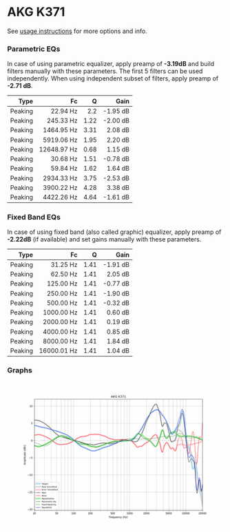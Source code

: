 # AKG K371
See [usage instructions](https://github.com/jaakkopasanen/AutoEq#usage) for more options and info.

### Parametric EQs
In case of using parametric equalizer, apply preamp of **-3.19dB** and build filters manually
with these parameters. The first 5 filters can be used independently.
When using independent subset of filters, apply preamp of **-2.71 dB**.

| Type    | Fc          |    Q | Gain     |
|--------:|------------:|-----:|---------:|
| Peaking | 22.94 Hz    | 2.2  | -1.95 dB |
| Peaking | 245.33 Hz   | 1.22 | -2.00 dB |
| Peaking | 1464.95 Hz  | 3.31 | 2.08 dB  |
| Peaking | 5919.06 Hz  | 1.95 | 2.20 dB  |
| Peaking | 12648.97 Hz | 0.68 | 1.15 dB  |
| Peaking | 30.68 Hz    | 1.51 | -0.78 dB |
| Peaking | 59.84 Hz    | 1.62 | 1.64 dB  |
| Peaking | 2934.33 Hz  | 3.75 | -2.53 dB |
| Peaking | 3900.22 Hz  | 4.28 | 3.38 dB  |
| Peaking | 4422.26 Hz  | 4.64 | -1.61 dB |

### Fixed Band EQs
In case of using fixed band (also called graphic) equalizer, apply preamp of **-2.22dB**
(if available) and set gains manually with these parameters.

| Type    | Fc          |    Q | Gain     |
|--------:|------------:|-----:|---------:|
| Peaking | 31.25 Hz    | 1.41 | -1.91 dB |
| Peaking | 62.50 Hz    | 1.41 | 2.05 dB  |
| Peaking | 125.00 Hz   | 1.41 | -0.77 dB |
| Peaking | 250.00 Hz   | 1.41 | -1.90 dB |
| Peaking | 500.00 Hz   | 1.41 | -0.32 dB |
| Peaking | 1000.00 Hz  | 1.41 | 0.60 dB  |
| Peaking | 2000.00 Hz  | 1.41 | 0.19 dB  |
| Peaking | 4000.00 Hz  | 1.41 | 0.85 dB  |
| Peaking | 8000.00 Hz  | 1.41 | 1.84 dB  |
| Peaking | 16000.01 Hz | 1.41 | 1.04 dB  |

### Graphs
![](./AKG%20K371.png)